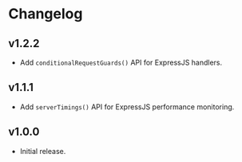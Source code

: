 # Changelog
## v1.2.2
- Add `conditionalRequestGuards()` API for ExpressJS handlers.

## v1.1.1
- Add `serverTimings()` API for ExpressJS performance monitoring.

## v1.0.0
- Initial release.
